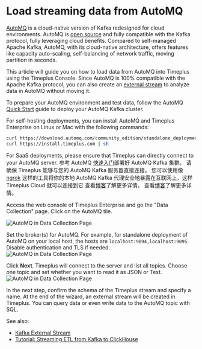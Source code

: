 # Load streaming data from AutoMQ

[AutoMQ](https://docs.automq.com/automq/what-is-automq/overview) is a cloud-native version of Kafka redesigned for cloud environments. AutoMQ is [open source](https://github.com/AutoMQ/automq) and fully compatible with the Kafka protocol, fully leveraging cloud benefits. Compared to self-managed Apache Kafka, AutoMQ, with its cloud-native architecture, offers features like capacity auto-scaling, self-balancing of network traffic, moving partition in seconds.

This article will guide you on how to load data from AutoMQ into Timeplus using the Timeplus Console. Since AutoMQ is 100% compatible with the Apache Kafka protocol, you can also create an [external stream](external-stream) to analyze data in AutoMQ without moving it.

To prepare your AutoMQ environment and test data, follow the AutoMQ [Quick Start](https://docs.automq.com/automq/getting-started) guide to deploy your AutoMQ Kafka cluster.

For self-hosting deployments, you can install AutoMQ and Timeplus Enterprise on Linux or Mac with the following commands:

```bash
curl https://download.automq.com/community_edition/standalone_deployment/install_run.sh | bash
curl https://install.timeplus.com | sh
```

For SaaS deployments, please ensure that Timeplus can directly connect to your AutoMQ server. 参考 AutoMQ [快速入门](https://docs.automq.com/zh/docs/automq-s3kafka/VKpxwOPvciZmjGkHk5hcTz43nde)部署好 AutoMQ Kafka 集群。 请确保 Timeplus 能够与您的 AutoMQ Kafka 服务器直接连接。 您可以使用像 [ngrok](https://ngrok.com/) 这样的工具将你的本地 AutoMQ Kafka 代理安全地暴露在互联网上，这样 Timeplus Cloud 就可以连接到它 查看[博客](https://www.timeplus.com/post/timeplus-cloud-with-ngrok)了解更多详情。 查看[博客](https://www.timeplus.com/post/timeplus-cloud-with-ngrok)了解更多详情。

Access the web console of Timeplus Enterprise and go the "Data Collection" page. Click on the AutoMQ tile.

![AutoMQ in Data Collection Page](/img/automq_tile.png)

Set the broker(s) for AutoMQ. For example, for standalone deployment of AutoMQ on your local host, the hosts are `localhost:9094,localhost:9095`. Disable authentication and TLS if needed.
![AutoMQ in Data Collection Page](/img/automq_broker.png)

Click **Next**. Timeplus will connect to the server and list all topics. Choose one topic and set whether you want to read it as JSON or Text.
![AutoMQ in Data Collection Page](/img/automq_topic.png)

In the next step, confirm the schema of the Timeplus stream and specify a name. At the end of the wizard, an external stream will be created in Timeplus. You can query data or even write data to the AutoMQ topic with SQL.

See also:

- [Kafka External Stream](proton-kafka)
- [Tutorial: Streaming ETL from Kafka to ClickHouse](tutorial-sql-etl-kafka-to-ch)
